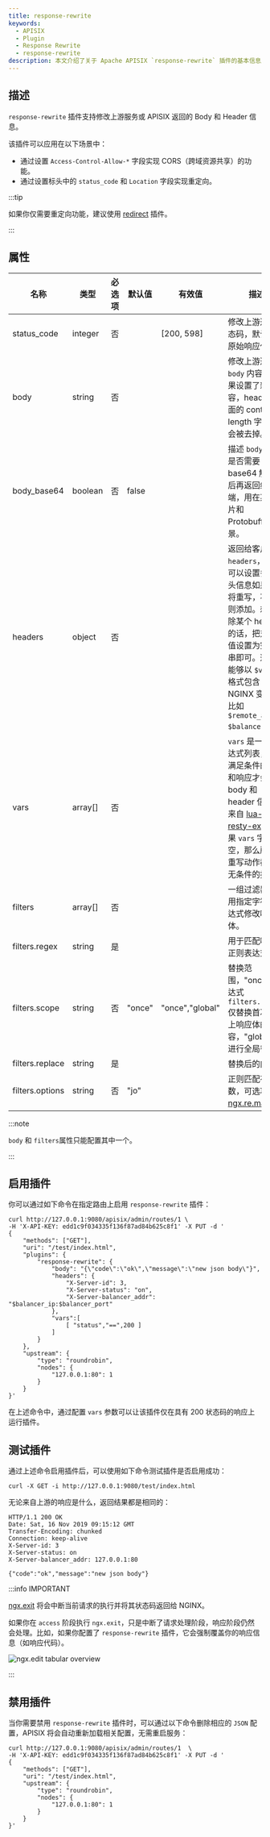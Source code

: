 ```yaml
---
title: response-rewrite
keywords:
  - APISIX
  - Plugin
  - Response Rewrite
  - response-rewrite
description: 本文介绍了关于 Apache APISIX `response-rewrite` 插件的基本信息及使用方法。
---
```


<!--
#
# Licensed to the Apache Software Foundation (ASF) under one or more
# contributor license agreements.  See the NOTICE file distributed with
# this work for additional information regarding copyright ownership.
# The ASF licenses this file to You under the Apache License, Version 2.0
# (the "License"); you may not use this file except in compliance with
# the License.  You may obtain a copy of the License at
#
#     http://www.apache.org/licenses/LICENSE-2.0
#
# Unless required by applicable law or agreed to in writing, software
# distributed under the License is distributed on an "AS IS" BASIS,
# WITHOUT WARRANTIES OR CONDITIONS OF ANY KIND, either express or implied.
# See the License for the specific language governing permissions and
# limitations under the License.
#
-->

## 描述

`response-rewrite` 插件支持修改上游服务或 APISIX 返回的 Body 和 Header 信息。

该插件可以应用在以下场景中：

- 通过设置 `Access-Control-Allow-*` 字段实现 CORS（跨域资源共享）的功能。
- 通过设置标头中的 `status_code` 和 `Location` 字段实现重定向。

:::tip

如果你仅需要重定向功能，建议使用 [redirect](redirect.md) 插件。

:::

## 属性

| 名称              | 类型      | 必选项 | 默认值    | 有效值             | 描述                                                                                                                                                             |
|-----------------|---------|-----|--------|-----------------|----------------------------------------------------------------------------------------------------------------------------------------------------------------|
| status_code     | integer | 否  |        | [200, 598]      | 修改上游返回状态码，默认保留原始响应代码。                                                                                                                                          |
| body            | string  | 否  |        |                 | 修改上游返回的 `body` 内容，如果设置了新内容，header 里面的 content-length 字段也会被去掉。                                                                                                  |
| body_base64     | boolean | 否  | false  |                 | 描述 `body` 字段是否需要 base64 解码之后再返回给客户端，用在某些图片和 Protobuffer 场景。                                                                                                    |
| headers         | object  | 否  |        |                 | 返回给客户端的 `headers`，这里可以设置多个。头信息如果存在将重写，不存在则添加。想要删除某个 header 的话，把对应的值设置为空字符串即可。这个值能够以 `$var` 的格式包含 NGINX 变量，比如 `$remote_addr $balancer_ip`。                      |
| vars            | array[] | 否  |        |                 | `vars` 是一个表达式列表，只有满足条件的请求和响应才会修改 body 和 header 信息，来自 [lua-resty-expr](https://github.com/api7/lua-resty-expr#operator-list)。如果 `vars` 字段为空，那么所有的重写动作都会被无条件的执行。 |
| filters         | array[] | 否  |        |                 | 一组过滤器，采用指定字符串表达式修改响应体。                                                                                                                                         |
| filters.regex   | string  | 是  |        |                 | 用于匹配响应体正则表达式。                                                                                                               |
| filters.scope   | string  | 否  | "once" | "once","global" | 替换范围，"once" 表达式 `filters.regex` 仅替换首次匹配上响应体的内容，"global" 则进行全局替换。                                                                                               |
| filters.replace | string  | 是  |        |                 | 替换后的内容。                                                                                                                                                        |
| filters.options | string  | 否  | "jo"   |                 | 正则匹配有效参数，可选项见 [ngx.re.match](https://github.com/openresty/lua-nginx-module#ngxrematch)。                                                                                                           |

:::note

`body` 和 `filters`属性只能配置其中一个。

:::

## 启用插件

你可以通过如下命令在指定路由上启用 `response-rewrite` 插件：

```shell
curl http://127.0.0.1:9080/apisix/admin/routes/1 \
-H 'X-API-KEY: edd1c9f034335f136f87ad84b625c8f1' -X PUT -d '
{
    "methods": ["GET"],
    "uri": "/test/index.html",
    "plugins": {
        "response-rewrite": {
            "body": "{\"code\":\"ok\",\"message\":\"new json body\"}",
            "headers": {
                "X-Server-id": 3,
                "X-Server-status": "on",
                "X-Server-balancer_addr": "$balancer_ip:$balancer_port"
            },
            "vars":[
                [ "status","==",200 ]
            ]
        }
    },
    "upstream": {
        "type": "roundrobin",
        "nodes": {
            "127.0.0.1:80": 1
        }
    }
}'
```

在上述命令中，通过配置 `vars` 参数可以让该插件仅在具有 200 状态码的响应上运行插件。

## 测试插件

通过上述命令启用插件后，可以使用如下命令测试插件是否启用成功：

```shell
curl -X GET -i http://127.0.0.1:9080/test/index.html
```

无论来自上游的响应是什么，返回结果都是相同的：

```shell
HTTP/1.1 200 OK
Date: Sat, 16 Nov 2019 09:15:12 GMT
Transfer-Encoding: chunked
Connection: keep-alive
X-Server-id: 3
X-Server-status: on
X-Server-balancer_addr: 127.0.0.1:80

{"code":"ok","message":"new json body"}
```

:::info IMPORTANT

[ngx.exit](https://openresty-reference.readthedocs.io/en/latest/Lua_Nginx_API/#ngxexit) 将会中断当前请求的执行并将其状态码返回给 NGINX。

如果你在 `access` 阶段执行 `ngx.exit`，只是中断了请求处理阶段，响应阶段仍然会处理。比如，如果你配置了 `response-rewrite` 插件，它会强制覆盖你的响应信息（如响应代码）。

![ngx.edit tabular overview](https://cdn.jsdelivr.net/gh/Miss-you/img/picgo/20201113010623.png)

:::

## 禁用插件

当你需要禁用 `response-rewrite` 插件时，可以通过以下命令删除相应的 `JSON` 配置，APISIX 将会自动重新加载相关配置，无需重启服务：

```shell
curl http://127.0.0.1:9080/apisix/admin/routes/1  \
-H 'X-API-KEY: edd1c9f034335f136f87ad84b625c8f1' -X PUT -d '
{
    "methods": ["GET"],
    "uri": "/test/index.html",
    "upstream": {
        "type": "roundrobin",
        "nodes": {
            "127.0.0.1:80": 1
        }
    }
}'
```
